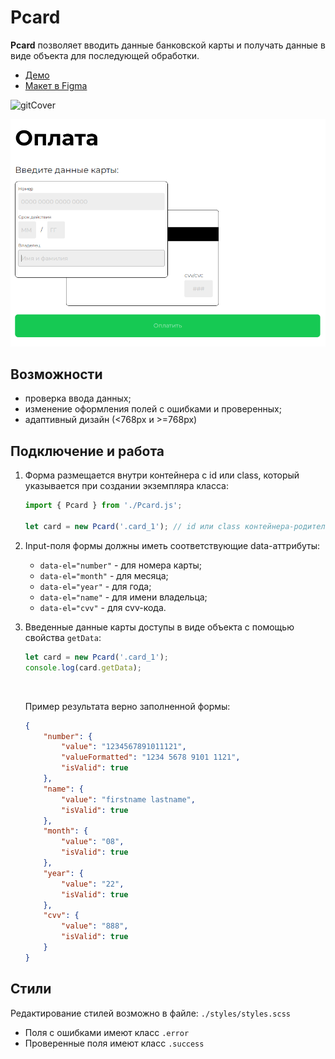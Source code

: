 # Pcard

__Pcard__ позволяет вводить данные банковской карты и получать данные в виде объекта для последующей обработки.

- [Демо](https://mchlv.ru/projects/pcard/)
- [Макет в Figma](https://www.figma.com/file/Dfi3l7BcZbXCcTtflPUvgH/Pcard?node-id=0%3A1)


![gitCover](https://user-images.githubusercontent.com/52402489/177336493-147017b6-562d-4e38-bdd1-ebeda54693df.png)

![](images/intro.png)

## Возможности
- проверка ввода данных;
- изменение оформления полей с ошибками и проверенных;
- адаптивный дизайн (<768px и >=768px)



## Подключение и работа


1. Форма размещается внутри контейнера с id или class, который указывается при создании экземпляра класса:

    ```javascript
    import { Pcard } from './Pcard.js';

    let card = new Pcard('.card_1'); // id или class контейнера-родителя
    ```



2. Input-поля формы должны иметь соответствующие data-аттрибуты:
    - ``` data-el="number" ``` - для номера карты;
    - ``` data-el="month" ``` - для месяца;
    - ``` data-el="year" ``` - для года;
    - ``` data-el="name" ``` - для имени владельца;
    - ``` data-el="cvv" ``` - для cvv-кода.



3. Введенные данные карты доступы в виде объекта с помощью свойства ```getData```:
    ```javascript
    let card = new Pcard('.card_1');
    console.log(card.getData); 
    ```
    <br/>

    Пример результата верно заполненной формы:

    ```json
    {
        "number": {
            "value": "1234567891011121",
            "valueFormatted": "1234 5678 9101 1121",
            "isValid": true
        },
        "name": {
            "value": "firstname lastname",
            "isValid": true
        },
        "month": {
            "value": "08",
            "isValid": true
        },
        "year": {
            "value": "22",
            "isValid": true
        },
        "cvv": {
            "value": "888",
            "isValid": true
        }
    }
    ```



## Стили
Редактирование стилей возможно в файле: ``` ./styles/styles.scss ```
- Поля с ошибками имеют  класс ```.error```
- Проверенные поля имеют класс ```.success```